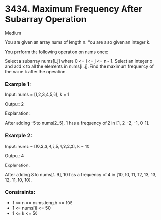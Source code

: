 # 3434. Maximum Frequency After Subarray Operation

Medium

You are given an array nums of length n. You are also given an integer k.

You perform the following operation on nums once:

Select a subarray nums[i..j] where 0 <= i <= j <= n - 1.
Select an integer x and add x to all the elements in nums[i..j].
Find the maximum frequency of the value k after the operation.

### Example 1:

Input: nums = [1,2,3,4,5,6], k = 1

Output: 2

Explanation:

After adding -5 to nums[2..5], 1 has a frequency of 2 in [1, 2, -2, -1, 0, 1].

### Example 2:

Input: nums = [10,2,3,4,5,5,4,3,2,2], k = 10

Output: 4

Explanation:

After adding 8 to nums[1..9], 10 has a frequency of 4 in [10, 10, 11, 12, 13, 13, 12, 11, 10, 10].

### Constraints:

- 1 <= n == nums.length <= 105
- 1 <= nums[i] <= 50
- 1 <= k <= 50
